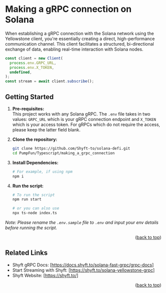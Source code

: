 # Making a gRPC connection on Solana

When establishing a gRPC connection with the Solana network using the Yellowstone client, you're essentially creating a direct, high-performance communication channel. This client facilitates a structured, bi-directional exchange of data, enabling real-time interaction with Solana nodes.


```typescript
const client = new Client(
  process.env.GRPC_URL,
  process.env.X_TOKEN,
  undefined,
);
const stream = await client.subscribe();

```

## Getting Started

1. **Pre-requisites:**  
    This project works with any Solana gRPC. The `.env` file takes in two values: `GRPC_URL` which is your gRPC connection endpoint and `X_TOKEN` which is your access token. For gRPCs which do not require the access, please keep the latter field blank.   

2. **Clone the repository:**
   ```bash
   git clone https://github.com/Shyft-to/solana-defi.git
   cd PumpFun/Typescript/making_a_grpc_connection
   ```

3. **Install Dependencies:**

    ```bash
    # For example, if using npm
    npm i
    ```

4. **Run the script:**

    ```bash
    # To run the script
    npm run start

    # or you can also use
    npx ts-node index.ts
    ```

*Note: Please rename the `.env.sample` file to `.env` and input your env details before running the script.*

<p align="right">(<a href="#readme-top">back to top</a>)</p>

## Related Links

- Shyft gRPC Docs: [https://docs.shyft.to/solana-fast-grpc/grpc-docs]  
- Start Streaming with Shyft: [https://shyft.to/solana-yellowstone-grpc]  
- Shyft Website: [https://shyft.to/]

<p align="right">(<a href="#readme-top">back to top</a>)</p>